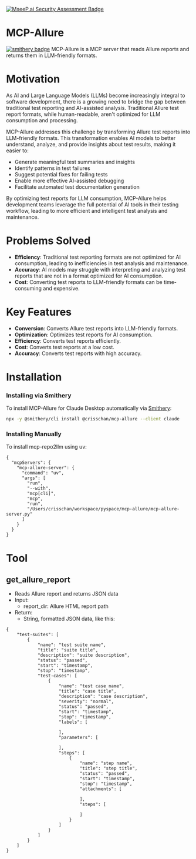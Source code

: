 [![MseeP.ai Security Assessment Badge](https://mseep.net/pr/crisschan-mcp-allure-badge.png)](https://mseep.ai/app/crisschan-mcp-allure)

# MCP-Allure
[![smithery badge](https://smithery.ai/badge/@crisschan/mcp-allure)](https://smithery.ai/server/@crisschan/mcp-allure)
MCP-Allure is a MCP server that reads Allure reports and returns them in LLM-friendly formats.

# Motivation

As AI and Large Language Models (LLMs) become increasingly integral to software development, there is a growing need to bridge the gap between traditional test reporting and AI-assisted analysis. Traditional Allure test report formats, while human-readable, aren't optimized for LLM consumption and processing.

MCP-Allure addresses this challenge by transforming Allure test reports into LLM-friendly formats. This transformation enables AI models to better understand, analyze, and provide insights about test results, making it easier to:

- Generate meaningful test summaries and insights
- Identify patterns in test failures
- Suggest potential fixes for failing tests
- Enable more effective AI-assisted debugging
- Facilitate automated test documentation generation

By optimizing test reports for LLM consumption, MCP-Allure helps development teams leverage the full potential of AI tools in their testing workflow, leading to more efficient and intelligent test analysis and maintenance.

# Problems Solved
- **Efficiency**: Traditional test reporting formats are not optimized for AI consumption, leading to inefficiencies in test analysis and maintenance.
- **Accuracy**: AI models may struggle with interpreting and analyzing test reports that are not in a format optimized for AI consumption.
- **Cost**: Converting test reports to LLM-friendly formats can be time-consuming and expensive.

# Key Features
- **Conversion**: Converts Allure test reports into LLM-friendly formats.
- **Optimization**: Optimizes test reports for AI consumption.
- **Efficiency**: Converts test reports efficiently.
- **Cost**: Converts test reports at a low cost.
- **Accuracy**: Converts test reports with high accuracy.

# Installation
### Installing via Smithery

To install MCP-Allure for Claude Desktop automatically via [Smithery](https://smithery.ai/server/@crisschan/mcp-allure):

```bash
npx -y @smithery/cli install @crisschan/mcp-allure --client claude
```

### Installing Manually
To install mcp-repo2llm using uv:
```
{
  "mcpServers": {
    "mcp-allure-server": {
      "command": "uv",
      "args": [
        "run",
        "--with",
        "mcp[cli]",
        "mcp",
        "run",
        "/Users/crisschan/workspace/pyspace/mcp-allure/mcp-allure-server.py"
      ]
    }
  }
}
```
# Tool
##  get_allure_report

- Reads Allure report and returns JSON data
- Input:
  - report_dir: Allure HTML report path
- Return:
  - String, formatted JSON data, like this:
```
{
    "test-suites": [
        {
            "name": "test suite name",
            "title": "suite title",
            "description": "suite description",
            "status": "passed",
            "start": "timestamp",
            "stop": "timestamp",
            "test-cases": [
                {
                    "name": "test case name",
                    "title": "case title",
                    "description": "case description",
                    "severity": "normal",
                    "status": "passed",
                    "start": "timestamp",
                    "stop": "timestamp",
                    "labels": [

                    ],
                    "parameters": [

                    ],
                    "steps": [
                        {
                            "name": "step name",
                            "title": "step title",
                            "status": "passed",
                            "start": "timestamp",
                            "stop": "timestamp",
                            "attachments": [

                            ],
                            "steps": [

                            ]
                        }
                    ]
                }
            ]
        }
    ]
}

```
